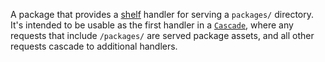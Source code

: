 A package that provides a [shelf][] handler for serving a `packages/` directory.
It's intended to be usable as the first handler in a [`Cascade`][cascade], where
any requests that include `/packages/` are served package assets, and all other
requests cascade to additional handlers.

[shelf]: http://github.com/dart-lang/shelf
[cascade]: http://www.dartdocs.org/documentation/shelf/latest/index.html#shelf/shelf.Cascade
